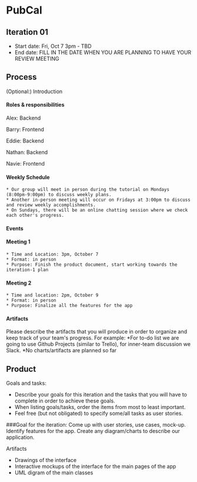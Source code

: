 # PubCal

## Iteration 01

 * Start date: Fri, Oct 7 3pm - TBD
 * End date: FILL IN THE DATE WHEN YOU ARE PLANNING TO HAVE YOUR REVIEW MEETING

## Process

(Optional:) Introduction

#### Roles & responsibilities

Alex: Backend

Barry: Frontend

Eddie: Backend

Nathan: Backend

Navie: Frontend

#### Weekly Schedule ####

    * Our group will meet in person during the tutorial on Mondays (8:00pm-9:00pm) to discuss weekly plans.
    * Another in-person meeting will occur on Fridays at 3:00pm to discuss and review weekly accomplishments.
    * On Sundays, there will be an online chatting session where we check each other's progress.

#### Events

  #### Meeting 1

    * Time and Location: 3pm, October 7
    * Format: in person
    * Purpose: Finish the product document, start working towards the iteration-1 plan

  #### Meeting 2

    * Time and location: 2pm, October 9
    * Format: in person
    * Purpose: Finalize all the features for the app

#### Artifacts

Please describe the artifacts that you will produce in order to organize and keep track of your team's progress.
For example:
*For to-do list we are going to use Github Projects (similar to Trello), for inner-team discussion we Slack.
*No charts/artifacts are planned so far


## Product

Goals and tasks:

 * Describe your goals for this iteration and the tasks that you will have to complete in order to achieve these goals.
 * When listing goals/tasks, order the items from most to least important.
 * Feel free (but not obligated) to specify some/all tasks as user stories.

###Goal for the iteration:
Come up with user stories, use cases, mock-up.
Identify features for the app.
Create any diagram/charts to describe our application.

Artifacts

* Drawings of the interface
* Interactive mockups of the interface for the main pages of the app
* UML digram of the main classes
